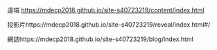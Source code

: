 
遠端 https://mdecp2018.github.io/site-s40723219/content/index.html

投影片https://mdecp2018.github.io/site-s40723219/reveal/index.html#/

網誌https://mdecp2018.github.io/site-s40723219/blog/index.html
